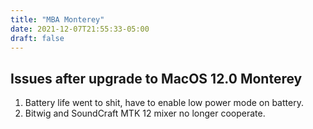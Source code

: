 ```yaml
---
title: "MBA Monterey"
date: 2021-12-07T21:55:33-05:00
draft: false
---
```


## Issues after upgrade to MacOS 12.0 Monterey


1. Battery life went to shit, have to enable low power mode on battery.
2. Bitwig and SoundCraft MTK 12 mixer no longer cooperate.
